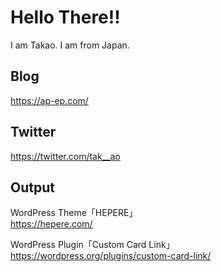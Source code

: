 # Hello There!!
I am Takao. I am from Japan.<br>

## Blog
https://ap-ep.com/

## Twitter
https://twitter.com/tak__ao

## Output
WordPress Theme「HEPERE」<br>
https://hepere.com/<br>

WordPress Plugin「Custom Card Link」<br>
https://wordpress.org/plugins/custom-card-link/
